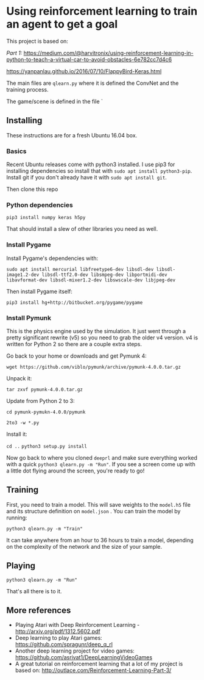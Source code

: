 # Using reinforcement learning to train an agent to get a goal

This project is based on:

*Part 1:* https://medium.com/@harvitronix/using-reinforcement-learning-in-python-to-teach-a-virtual-car-to-avoid-obstacles-6e782cc7d4c6

https://yanpanlau.github.io/2016/07/10/FlappyBird-Keras.html

The main files are `qlearn.py` where it is defined the ConvNet and the training process.

The game/scene is defined in the file `

## Installing

These instructions are for a fresh Ubuntu 16.04 box. 

### Basics

Recent Ubuntu releases come with python3 installed. I use pip3 for installing dependencies so install that with `sudo apt install python3-pip`. Install git if you don't already have it with `sudo apt install git`.

Then clone this repo 

### Python dependencies

`pip3 install numpy keras h5py`

That should install a slew of other libraries you need as well.

### Install Pygame

Install Pygame's dependencies with:

`sudo apt install mercurial libfreetype6-dev libsdl-dev libsdl-image1.2-dev libsdl-ttf2.0-dev libsmpeg-dev libportmidi-dev libavformat-dev libsdl-mixer1.2-dev libswscale-dev libjpeg-dev`

Then install Pygame itself:

`pip3 install hg+http://bitbucket.org/pygame/pygame`

### Install Pymunk

This is the physics engine used by the simulation. It just went through a pretty significant rewrite (v5) so you need to grab the older v4 version. v4 is written for Python 2 so there are a couple extra steps.

Go back to your home or downloads and get Pymunk 4:

`wget https://github.com/viblo/pymunk/archive/pymunk-4.0.0.tar.gz`

Unpack it:

`tar zxvf pymunk-4.0.0.tar.gz`

Update from Python 2 to 3:

`cd pymunk-pymukn-4.0.0/pymunk`

`2to3 -w *.py`

Install it:

`cd ..`
`python3 setup.py install`

Now go back to where you cloned `deeprl` and make sure everything worked with a quick `python3 qlearn.py -m "Run"`. If you see a screen come up with a little dot flying around the screen, you're ready to go!

## Training

First, you need to train a model. This will save weights to the `model.h5` file and its structure definition on `model.json` .  You can train the model by running:

`python3 qlearn.py -m "Train"`

It can take anywhere from an hour to 36 hours to train a model, depending on the complexity of the network and the size of your sample. 

## Playing

`python3 qlearn.py -m "Run"`

That's all there is to it.

## More references

- Playing Atari with Deep Reinforcement Learning - http://arxiv.org/pdf/1312.5602.pdf
- Deep learning to play Atari games: https://github.com/spragunr/deep_q_rl
- Another deep learning project for video games: https://github.com/asrivat1/DeepLearningVideoGames
- A great tutorial on reinforcement learning that a lot of my project is based on: http://outlace.com/Reinforcement-Learning-Part-3/
